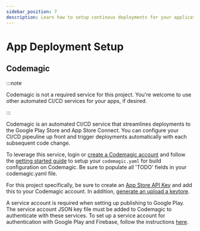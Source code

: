 ```yaml
---
sidebar_position: 7
description: Learn how to setup continous deployments for your application.
---
```


# App Deployment Setup

## Codemagic

:::note

Codemagic is not a required service for this project. You're welcome to use other automated CI/CD services for your apps, if desired.

:::

Codemagic is an automated CI/CD service that streamlines deployments to the Google Play Store and App Store Connect. You can configure your CI/CD pipeuline up front and trigger deployments automatically with each subsequent code change.

To leverage this service, login or [create a Codemagic account](https://codemagic.io/signup?campaign=flutter-ci-header_sign_up_btn) and follow the [getting started guide](https://docs.codemagic.io/yaml-basic-configuration/yaml-getting-started/) to setup your `codemagic.yaml` for build configuration on Codemagic. Be sure to populate all 'TODO' fields in your codemagic.yaml file.

For this project specifically, be sure to create an [App Store API Key](https://docs.codemagic.io/yaml-code-signing/signing-ios/#creating-the-app-store-connect-api-key) and add this to your Codemagic account. In addition, [generate an upload a keytore](https://docs.codemagic.io/yaml-code-signing/signing-android/#generating-a-keystore).

A service account is required when setting up publishing to Google Play. The service account JSON key file must be added to Codemagic to authenticate with these services. To set up a service account for authentication with Google Play and Firebase, follow the instructions [here](https://docs.codemagic.io/knowledge-base/google-services-authentication/).

